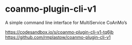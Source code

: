 # coanmo-plugin-cli-v1

A simple command line interface for MultiService CoAnMo’s

https://codesandbox.io/s/coanmo-plugin-cli-v1-tq6jb
https://github.com/rmplastow/coanmo-plugin-cli-v1
